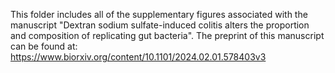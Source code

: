This folder includes all of the supplementary figures associated with the manuscript "Dextran sodium sulfate-induced colitis alters the proportion and composition of replicating gut bacteria". The preprint of this manuscript can be found at: https://www.biorxiv.org/content/10.1101/2024.02.01.578403v3
